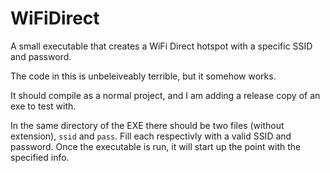 # WiFiDirect
A small executable that creates a WiFi Direct hotspot with a specific SSID and password.

The code in this is unbeleiveably terrible, but it somehow works.

It should compile as a normal project, and I am adding a release copy of an exe to test with.

In the same directory of the EXE there should be two files (without extension), `ssid` and `pass`. Fill each respectivly with a valid SSID and password. Once the executable is run, it will start up the point with the specified info.
